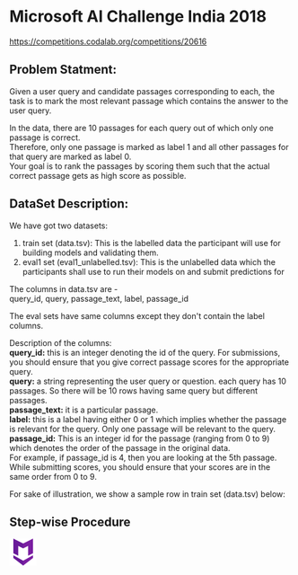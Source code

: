 # Microsoft AI Challenge India 2018
https://competitions.codalab.org/competitions/20616

## Problem Statment:
Given a user query and candidate passages corresponding to each, the task is to mark the most relevant passage which contains the answer to the user query.

In the data, there are 10 passages for each query out of which only one passage is correct.  
Therefore, only one passage is marked as label 1 and all other passages for that query are marked as label 0.  
Your goal is to rank the passages by scoring them such that the actual correct passage gets as high score as possible.

## DataSet Description:
We have got two datasets:
1. train set (data.tsv): This is the labelled data the participant will use for building models and validating them.
2. eval1 set (eval1_unlabelled.tsv): This is the unlabelled data which the participants shall use to run their models on and submit predictions for

The columns in data.tsv are -   
query_id, query, passage_text, label, passage_id  

The eval sets have same columns except they don't contain the label columns.

Description of the columns:  
**query_id:** this is an integer denoting the id of the query. For submissions, you should ensure that you give correct passage scores for the appropriate query.  
**query:** a string representing the user query or question. each query has 10 passages. So there will be 10 rows having same query but different passages.  
**passage_text:** it is a particular passage.  
**label:** this is a label having either 0 or 1 which implies whether the passage is relevant for the query. Only one passage will be relevant to the query.   
**passage_id:** This is an integer id for the passage (ranging from 0 to 9) which denotes the order of the passage in the original data.   
For example, if passage_id is 4, then you are looking at the 5th passage. While submitting scores, you should ensure that your scores are in the same order from 0 to 9.  

For sake of illustration, we show a sample row in train set (data.tsv) below:

## Step-wise Procedure
![alt text](https://github.com/adam-p/markdown-here/raw/master/src/common/images/icon48.png "Logo Title Text 1")
